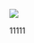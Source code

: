 ﻿

[![](https://www.herokucdn.com/deploy/button.png)](https://heroku.com/deploy?template=https://github.com/sailigesiyc1224/zhdjxm0426.git)








11111

